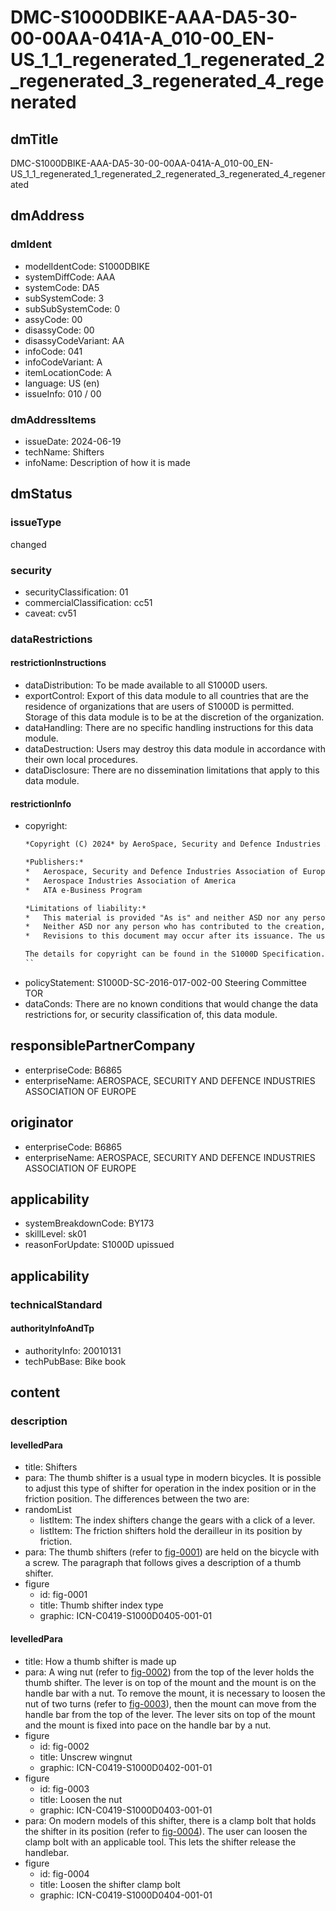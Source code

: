 # DMC-S1000DBIKE-AAA-DA5-30-00-00AA-041A-A_010-00_EN-US_1_1_regenerated_1_regenerated_2_regenerated_3_regenerated_4_regenerated

## dmTitle

DMC-S1000DBIKE-AAA-DA5-30-00-00AA-041A-A_010-00_EN-US_1_1_regenerated_1_regenerated_2_regenerated_3_regenerated_4_regenerated

## dmAddress

### dmIdent

*   modelIdentCode: S1000DBIKE
*   systemDiffCode: AAA
*   systemCode: DA5
*   subSystemCode: 3
*   subSubSystemCode: 0
*   assyCode: 00
*   disassyCode: 00
*   disassyCodeVariant: AA
*   infoCode: 041
*   infoCodeVariant: A
*   itemLocationCode: A
*   language: US (en)
*   issueInfo: 010 / 00

### dmAddressItems

*   issueDate: 2024-06-19
*   techName: Shifters
*   infoName: Description of how it is made

## dmStatus

### issueType

changed

### security

*   securityClassification: 01
*   commercialClassification: cc51
*   caveat: cv51

### dataRestrictions

#### restrictionInstructions

*   dataDistribution: To be made available to all S1000D users.
*   exportControl: Export of this data module to all countries that are the residence of organizations that are users of S1000D is permitted. Storage of this data module is to be at the discretion of the organization.
*   dataHandling: There are no specific handling instructions for this data module.
*   dataDestruction: Users may destroy this data module in accordance with their own local procedures.
*   dataDisclosure: There are no dissemination limitations that apply to this data module.

#### restrictionInfo

*   copyright: 
    ```xml
    *Copyright (C) 2024* by AeroSpace, Security and Defence Industries Association of Europe - ASD
    
    *Publishers:*
    *   Aerospace, Security and Defence Industries Association of Europe
    *   Aerospace Industries Association of America
    *   ATA e-Business Program
    
    *Limitations of liability:*
    *   This material is provided "As is" and neither ASD nor any person who has contributed to the creation, revision or maintenance of the material makes any representations or warranties, express or implied, including but not limited to, warranties of merchantability or fitness for any particular purpose.
    *   Neither ASD nor any person who has contributed to the creation, revision or maintenance of this material shall be liable for any direct, indirect, special or consequential damages or any other liability arising from any use of this material.
    *   Revisions to this document may occur after its issuance. The user is responsible for determining if revisions to the material contained in this document have occurred and are applicable.
    
    The details for copyright can be found in the S1000D Specification.
    ``
*   policyStatement: S1000D-SC-2016-017-002-00 Steering Committee TOR
*   dataConds: There are no known conditions that would change the data restrictions for, or security classification of, this data module.

## responsiblePartnerCompany

*   enterpriseCode: B6865
*   enterpriseName: AEROSPACE, SECURITY AND DEFENCE INDUSTRIES ASSOCIATION OF EUROPE

## originator

*   enterpriseCode: B6865
*   enterpriseName: AEROSPACE, SECURITY AND DEFENCE INDUSTRIES ASSOCIATION OF EUROPE

## applicability

*   systemBreakdownCode: BY173
*   skillLevel: sk01
*   reasonForUpdate: S1000D upissued

## applicability

### technicalStandard

#### authorityInfoAndTp

*   authorityInfo: 20010131
*   techPubBase: Bike book

## content

### description

#### levelledPara

*   title: Shifters
*   para: The thumb shifter is a usual type in modern bicycles. It is possible to adjust this type of shifter for operation in the index position or in the friction position. The differences between the two are:
*   randomList
    *   listItem: The index shifters change the gears with a click of a lever.
    *   listItem: The friction shifters hold the derailleur in its position by friction.
*   para: The thumb shifters (refer to [fig-0001](fig-0001)) are held on the bicycle with a screw. The paragraph that follows gives a description of a thumb shifter.
*   figure
    *   id: fig-0001
    *   title: Thumb shifter index type
    *   graphic: ICN-C0419-S1000D0405-001-01

#### levelledPara

*   title: How a thumb shifter is made up
*   para: A wing nut (refer to [fig-0002](fig-0002)) from the top of the lever holds the thumb shifter. The lever is on top of the mount and the mount is on the handle bar with a nut. To remove the mount, it is necessary to loosen the nut of two turns (refer to [fig-0003](fig-0003)), then the mount can move from the handle bar from the top of the lever. The lever sits on top of the mount and the mount is fixed into pace on the handle bar by a nut.
*   figure
    *   id: fig-0002
    *   title: Unscrew wingnut
    *   graphic: ICN-C0419-S1000D0402-001-01
*   figure
    *   id: fig-0003
    *   title: Loosen the nut
    *   graphic: ICN-C0419-S1000D0403-001-01
*   para: On modern models of this shifter, there is a clamp bolt that holds the shifter in its position (refer to [fig-0004](fig-0004)). The user can loosen the clamp bolt with an applicable tool. This lets the shifter release the handlebar.
*   figure
    *   id: fig-0004
    *   title: Loosen the shifter clamp bolt
    *   graphic: ICN-C0419-S1000D0404-001-01